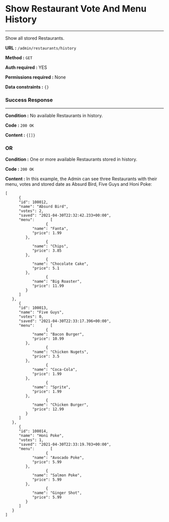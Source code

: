 # Show Restaurant Vote And Menu History
____

Show all stored Restaurants.

**URL :** `/admin/restaurants/history`

**Method :** `GET`

**Auth required :** YES

**Permissions required :** None

**Data constraints :** `{}`

### Success Response
____

**Condition :** No available Restaurants in history.

**Code :** `200 OK`

**Content :** `{[]}`

### OR

**Condition :** One or more available Restaurants stored in history.

**Code :** `200 OK`

**Content :** In this example, the Admin can see three
Restaurants with their menu, votes and stored date as Absurd Bird,
Five Guys and Honi Poke:

```
[
      {
      "id": 100012,
      "name": "Absurd Bird",
      "votes": 2,
      "saved": "2021-04-30T22:32:42.233+00:00",
      "menu":       [
                  {
            "name": "Fanta",
            "price": 1.99
         },
                  {
            "name": "Chips",
            "price": 3.85
         },
                  {
            "name": "Chocolate Cake",
            "price": 5.1
         },
                  {
            "name": "Big Roaster",
            "price": 11.99
         }
      ]
   },
      {
      "id": 100013,
      "name": "Five Guys",
      "votes": 0,
      "saved": "2021-04-30T22:33:17.396+00:00",
      "menu":       [
                  {
            "name": "Bacon Burger",
            "price": 10.99
         },
                  {
            "name": "Chicken Nugets",
            "price": 3.5
         },
                  {
            "name": "Coca-Cola",
            "price": 1.99
         },
                  {
            "name": "Sprite",
            "price": 1.99
         },
                  {
            "name": "Chicken Burger",
            "price": 12.99
         }
      ]
   },
      {
      "id": 100014,
      "name": "Honi Poke",
      "votes": 1,
      "saved": "2021-04-30T22:33:19.703+00:00",
      "menu":       [
                  {
            "name": "Avocado Poke",
            "price": 5.99
         },
                  {
            "name": "Salmon Poke",
            "price": 5.99
         },
                  {
            "name": "Ginger Shot",
            "price": 5.99
         }
      ]
   }
]
```
